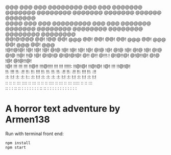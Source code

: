 @@@  @@@  @@@   @@@@@@@@  @@@  @@@  @@@@@@@     @@@@@@@  @@@@@@@@  @@@@@@@   @@@@@@@    @@@@@@   @@@@@@@   
@@@@ @@@  @@@  @@@@@@@@@  @@@  @@@  @@@@@@@     @@@@@@@  @@@@@@@@  @@@@@@@@  @@@@@@@@  @@@@@@@@  @@@@@@@@  
@@!@!@@@  @@!  !@@        @@!  @@@    @@!         @@!    @@!       @@!  @@@  @@!  @@@  @@!  @@@  @@!  @@@  
!@!!@!@!  !@!  !@!        !@!  @!@    !@!         !@!    !@!       !@!  @!@  !@!  @!@  !@!  @!@  !@!  @!@  
@!@ !!@!  !!@  !@! @!@!@  @!@!@!@!    @!!         @!!    @!!!:!    @!@!!@!   @!@!!@!   @!@  !@!  @!@!!@!   
!@!  !!!  !!!  !!! !!@!!  !!!@!!!!    !!!         !!!    !!!!!:    !!@!@!    !!@!@!    !@!  !!!  !!@!@!    
!!:  !!!  !!:  :!!   !!:  !!:  !!!    !!:         !!:    !!:       !!: :!!   !!: :!!   !!:  !!!  !!: :!!   
:!:  !:!  :!:  :!:   !::  :!:  !:!    :!:         :!:    :!:       :!:  !:!  :!:  !:!  :!:  !:!  :!:  !:!  
 ::   ::   ::   ::: ::::  ::   :::     ::          ::     :: ::::  ::   :::  ::   :::  ::::: ::  ::   :::  
::    :   :     :: :: :    :   : :     :           :     : :: ::    :   : :   :   : :   : :  :    :   : :  

# A horror text adventure by Armen138

Run with terminal front end:

```
npm install
npm start
```
